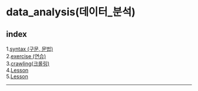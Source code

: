 # **data_analysis(데이터_분석)**
## index
  1.[syntax (구문, 문법)](1.syntax (구문, 문법))<br>
  2.[exercise (연습)](2.exercise)<br>
  3.[crawling(크롤링)](3.crawling(크롤링))<br>
  4.[Lesson](Lesson)<br>
  5.[Lesson](Lesson)<br>

---
